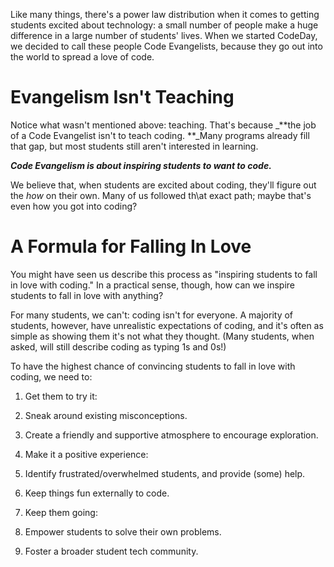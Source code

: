 Like many things, there's a power law distribution when it comes to getting students excited about technology: a small number of people make a huge difference in a large number of students' lives. When we started CodeDay, we decided to call these people Code Evangelists, because they go out into the world to spread a love of code.

# Evangelism Isn't Teaching

Notice what wasn't mentioned above: teaching. That's because \_**the job of a Code Evangelist isn't to teach coding. **\_Many programs already fill that gap, but most students still aren't interested in learning.

**_Code Evangelism is about inspiring students to want to code._**

We believe that, when students are excited about coding, they'll figure out the _how_ on their own. Many of us followed th\at exact path; maybe that's even how you got into coding?

# A Formula for Falling In Love

You might have seen us describe this process as "inspiring students to fall in love with coding." In a practical sense, though, how can we inspire students to fall in love with anything?

For many students, we can't: coding isn't for everyone. A majority of students, however, have unrealistic expectations of coding, and it's often as simple as showing them it's not what they thought. \(Many students, when asked, will still describe coding as typing 1s and 0s!\)

To have the highest chance of convincing students to fall in love with coding, we need to:

1. Get them to try it:
  1. Sneak around existing misconceptions.
  2. Create a friendly and supportive atmosphere to encourage exploration.

2. Make it a positive experience:
  1. Identify frustrated\/overwhelmed students, and provide \(some\) help.
  2. Keep things fun externally to code.

3. Keep them going:
  1. Empower students to solve their own problems.
  2. Foster a broader student tech community.



